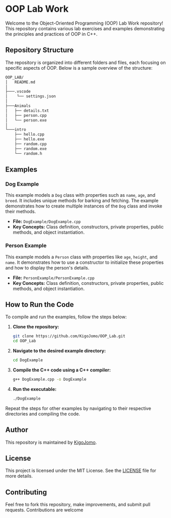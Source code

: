 # OOP Lab Work

Welcome to the Object-Oriented Programming (OOP) Lab Work repository! This repository contains various lab exercises and examples demonstrating the principles and practices of OOP in C++.

## Repository Structure

The repository is organized into different folders and files, each focusing on specific aspects of OOP. Below is a sample overview of the structure:

``` bash
OOP_LAB/
│   README.md
│
├───.vscode
│    └── settings.json
│
├───Animals
│   ├── details.txt
│   ├── person.cpp
│   └── person.exe
│
└───intro
    ├── hello.cpp
    ├── hello.exe
    ├── random.cpp
    ├── random.exe
    └── random.h
```

## Examples

### Dog Example

This example models a `Dog` class with properties such as `name`, `age`, and `breed`. It includes unique methods for barking and fetching. The example demonstrates how to create multiple instances of the `Dog` class and invoke their methods.

- **File:** `DogExample/DogExample.cpp`
- **Key Concepts:** Class definition, constructors, private properties, public methods, and object instantiation.

### Person Example

This example models a `Person` class with properties like `age`, `height`, and `name`. It demonstrates how to use a constructor to initialize these properties and how to display the person's details.

- **File:** `PersonExample/PersonExample.cpp`
- **Key Concepts:** Class definition, constructors, private properties, public methods, and object instantiation.

## How to Run the Code

To compile and run the examples, follow the steps below:

1. **Clone the repository:**

   ```bash
   git clone https://github.com/KigoJomo/OOP_Lab.git
   cd OOP_Lab
   ```

2. **Navigate to the desired example directory:**

   ```bash
   cd DogExample
   ```

3. **Compile the C++ code using a C++ compiler:**

   ```bash
   g++ DogExample.cpp -o DogExample
   ```

4. **Run the executable:**

   ```bash
   ./DogExample
   ```

Repeat the steps for other examples by navigating to their respective directories and compiling the code.

## Author

This repository is maintained by [KigoJomo](https://github.com/KigoJomo).

## License

This project is licensed under the MIT License. See the [LICENSE](LICENSE) file for more details.

## Contributing

Feel free to fork this repository, make improvements, and submit pull requests. Contributions are welcome
